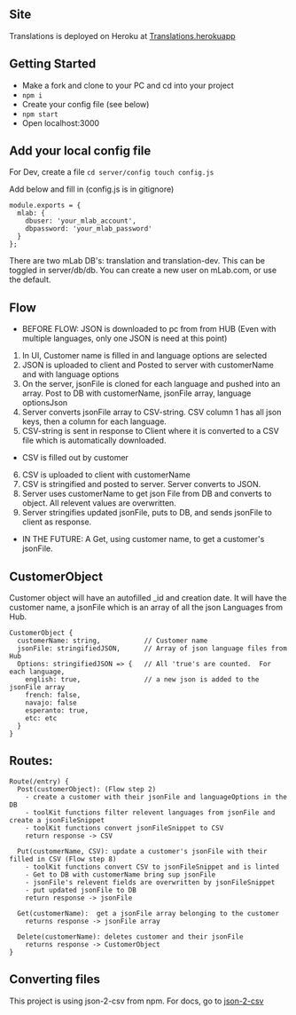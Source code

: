 ## Site
Translations is deployed on Heroku at [Translations.herokuapp](https://tranlations.herokuapp.com)

## Getting Started

- Make a fork and clone to your PC and cd into your project
- ```npm i```
- Create your config file (see below)
- ```npm start```
- Open localhost:3000

## Add your local config file

For Dev, create a file ```cd server/config touch config.js```

Add below and fill in (config.js is in gitignore)

```
module.exports = {
  mlab: {
    dbuser: 'your_mlab_account',
    dbpassword: 'your_mlab_password'
  }
}; 
```

There are two mLab DB's: translation and translation-dev.  This can be toggled in server/db/db.  You can create a new user on mLab.com, or use the default.  

## Flow

- BEFORE FLOW: JSON is downloaded to pc from from HUB (Even with multiple languages, only one JSON is need at this point)
1) In UI, Customer name is filled in and language options are selected
2) JSON is uploaded to client and Posted to server with customerName and with language options
3) On the server, jsonFile is cloned for each language and pushed into an array. Post to DB with customerName, jsonFile array, language optionsJson
4) Server converts jsonFile array to CSV-string.  CSV column 1 has all json keys, then a column for each language.
5) CSV-string is sent in response to Client where it is converted to a CSV file which is automatically downloaded.
- CSV is filled out by customer
6) CSV is uploaded to client with customerName
7) CSV is stringified and posted to server.  Server converts to JSON.  
8) Server uses customerName to get json File from DB and converts to object.  All relevent values are overwritten.  
9) Server stringifies updated jsonFile, puts to DB, and sends jsonFile to client as response.  
- IN THE FUTURE: A Get, using customer name, to get a customer's jsonFile.


## CustomerObject

Customer object will have an autofilled _id and creation date.  It will have the customer name, a jsonFile which is an array of all the json Languages from Hub.
```
CustomerObject {
  customerName: string,           // Customer name
  jsonFile: stringifiedJSON,      // Array of json language files from Hub
  Options: stringifiedJSON => {   // All 'true's are counted.  For each language,
    english: true,                // a new json is added to the jsonFile array
    french: false,
    navajo: false
    esperanto: true,
    etc: etc
  }
}
```

## Routes:

```
Route(/entry) {
  Post(customerObject): (Flow step 2)
    - create a customer with their jsonFile and languageOptions in the DB
    - toolKit functions filter relevent languages from jsonFile and create a jsonFileSnippet
    - toolKit functions convert jsonFileSnippet to CSV
    return response -> CSV

  Put(customerName, CSV): update a customer's jsonFile with their filled in CSV (Flow step 8)
    - toolKit functions convert CSV to jsonFileSnippet and is linted
    - Get to DB with customerName bring sup jsonFile
    - jsonFile's relevent fields are overwritten by jsonFileSnippet
    - put updated jsonFile to DB
    return response -> jsonFile

  Get(customerName):  get a jsonFile array belonging to the customer
    returns response -> jsonFile array

  Delete(customerName): deletes customer and their jsonFile
    returns response -> CustomerObject
}
```


## Converting files
This project is using json-2-csv from npm.  For docs, go to [json-2-csv](https://www.npmjs.com/package/json-2-csv)

